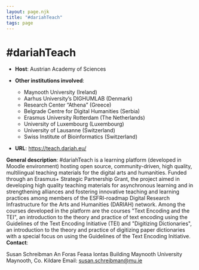 ```yaml
---
layout: page.njk
title: "#dariahTeach"
tags: page
---
```

# #dariahTeach
* **Host**: Austrian Academy of Sciences
* **Other institutions involved**:
	+ Maynooth University (Ireland)
	+ Aarhus University’s DIGHUMLAB (Denmark)
	+ Research Center “Athena” (Greece)
	+ Belgrade Centre for Digital Humanities (Serbia)
	+ Erasmus University Rotterdam (The Netherlands)
	+ University of Luxembourg (Luxembourg)
	+ University of Lausanne (Switzerland)
	+ Swiss Institute of Bioinformatics (Switzerland)


* **URL**: <https://teach.dariah.eu/>


**General description**: #dariahTeach is a learning platform (developed in Moodle environment) hosting open source, community-driven, high quality, multilingual teaching materials for the digital arts and humanities. Funded through an Erasmus+ Strategic Partnership Grant, the project aimed in developing high quality teaching materials for asynchronous learning and in strengthening alliances and fostering innovative teaching and learning practices among members of the ESFRI-roadmap Digital Research Infrastructure for the Arts and Humanities (DARIAH) network. Among the courses developed in the platform are the courses "Text Encoding and the TEI", an introduction to the theory and practice of text encoding using the Guidelines of the Text Encoding Initiative (TEI) and "Digitizing Dictionaries", an introduction to the theory and practice of digitizing paper dictionaries with a special focus on using the Guidelines of the Text Encoding Initiative.
**Contact**:


Susan Schreibman
An Foras Feasa
Iontas Building
Maynooth University
Maynooth, Co. Kildare
Email: [susan.schreibman@mu.ie](mailto:susan.schreibman@mu.ie "susan.schreibman@mu.ie")